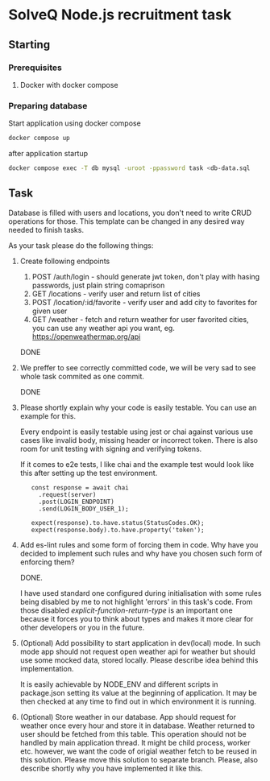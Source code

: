 # SolveQ Node.js recruitment task

## Starting

### Prerequisites

1. Docker with docker compose

### Preparing database

Start application using docker compose

```sh
docker compose up
```

after application startup

```sh
docker compose exec -T db mysql -uroot -ppassword task <db-data.sql
```

## Task

Database is filled with users and locations, you don't need to write CRUD operations for those.
This template can be changed in any desired way needed to finish tasks.

As your task please do the following things:

1. Create following endpoints

   1. POST /auth/login - should generate jwt token, don't play with hasing passwords, just plain string comaprison
   2. GET /locations - verify user and return list of cities
   3. POST /location/:id/favorite - verify user and add city to favorites for given user
   4. GET /weather - fetch and return weather for user favorited cities, you can use any weather api you want, eg. https://openweathermap.org/api

   DONE

2. We preffer to see correctly committed code, we will be very sad to see whole task commited as one commit.

   DONE

3. Please shortly explain why your code is easily testable. You can use an example for this.

   Every endpoint is easily testable using jest or chai against various use cases like invalid body, missing header or incorrect token. There is also room for unit testing with signing and verifying tokens.

   If it comes to e2e tests, I like chai and the example test would look like this after setting up the test environment.

   ```
      const response = await chai
        .request(server)
        .post(LOGIN_ENDPOINT)
        .send(LOGIN_BODY_USER_1);

      expect(response).to.have.status(StatusCodes.OK);
      expect(response.body).to.have.property('token');
   ```

4. Add es-lint rules and some form of forcing them in code. Why have you decided to implement such rules and why have you chosen such form of enforcing them?

   DONE.

   I have used standard one configured during initialisation with some rules being disabled by me to not highlight 'errors' in this task's code. From those disabled _explicit-function-return-type_ is an important one because it forces you to think about types and makes it more clear for other developers or you in the future.

5. (Optional) Add possibility to start application in dev(local) mode. In such mode app should not request open weather api for weather but should use some mocked data, stored locally. Please describe idea behind this implementation.

   It is easily achievable by NODE_ENV and different scripts in package.json setting its value at the beginning of application. It may be then checked at any time to find out in which environment it is running.

6. (Optional) Store weather in our database. App should request for weather once every hour and store it in database. Weather returned to user should be fetched from this table. This operation should not be handled by main application thread. It might be child process, worker etc. however, we want the code of origial weather fetch to be reused in this solution.
   Please move this solution to separate branch.
   Please, also describe shortly why you have implemented it like this.
